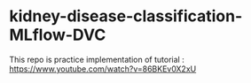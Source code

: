 # kidney-disease-classification-MLflow-DVC
This repo is practice implementation of tutorial : https://www.youtube.com/watch?v=86BKEv0X2xU
